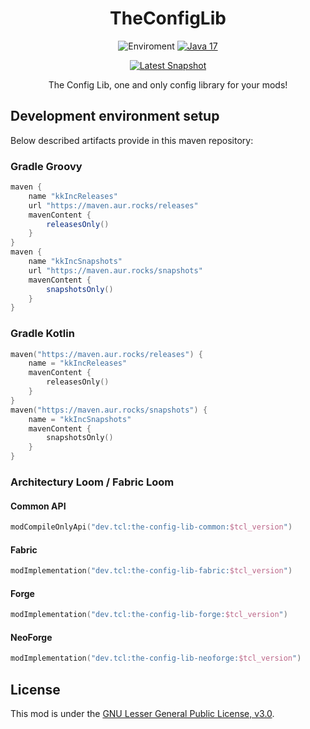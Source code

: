 <center><div align="center">

# TheConfigLib

![Enviroment](https://img.shields.io/badge/Enviroment-Client-purple)
[![Java 17](https://img.shields.io/badge/Language-Java%2017-9B599A.svg?color=orange)](https://www.oracle.com/news/announcement/oracle-releases-java-17-2021-09-14)

[![Latest Snapshot](https://maven.aur.rocks/api/badge/latest/snapshots/dev/tcl/the-config-lib-common?name=Snapshot)](https://maven.aur.rocks/#/snapshots/dev/tcl)

[//]: # ([![Modrinth]&#40;https://img.shields.io/modrinth/dt/1eAoo2KR?color=00AF5C&label=downloads&logo=modrinth&#41;]&#40;https://modrinth.com/mod/yacl&#41;)
[//]: # ([![CurseForge]&#40;https://img.shields.io/curseforge/dt/667299?logo=curseforge&color=E04E14&#41;]&#40;https://curseforge.com/minecraft/mc-mods/yacl&#41;)

The Config Lib, one and only config library for your mods!

</div></center>

## Development environment setup

Below described artifacts provide in this maven repository:

### Gradle Groovy
```groovy
maven {
    name "kkIncReleases"
    url "https://maven.aur.rocks/releases"
    mavenContent {
        releasesOnly()
    }
}
maven {
    name "kkIncSnapshots"
    url "https://maven.aur.rocks/snapshots"
    mavenContent {
        snapshotsOnly()
    }
}
```

### Gradle Kotlin
```kotlin
maven("https://maven.aur.rocks/releases") {
    name = "kkIncReleases"
    mavenContent {
        releasesOnly()
    }
}
maven("https://maven.aur.rocks/snapshots") {
    name = "kkIncSnapshots"
    mavenContent {
        snapshotsOnly()
    }
}
```

### Architectury Loom / Fabric Loom

#### Common API
```kotlin
modCompileOnlyApi("dev.tcl:the-config-lib-common:$tcl_version")
```

#### Fabric
```kotlin
modImplementation("dev.tcl:the-config-lib-fabric:$tcl_version")
```

#### Forge
```kotlin
modImplementation("dev.tcl:the-config-lib-forge:$tcl_version")
```

#### NeoForge
```kotlin
modImplementation("dev.tcl:the-config-lib-neoforge:$tcl_version")
```

## License

This mod is under the [GNU Lesser General Public License, v3.0](LICENSE).

